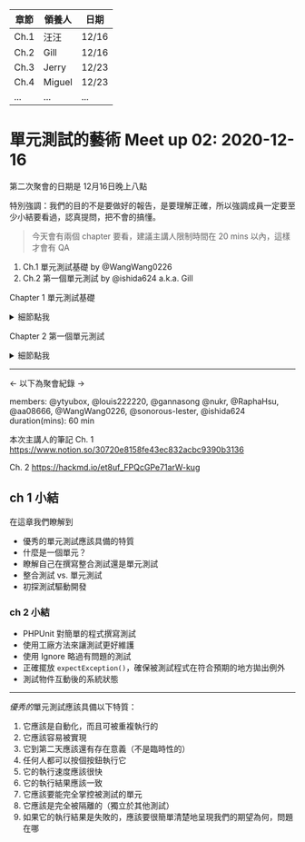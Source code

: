 
 
| 章節 | 領養人 | 日期 |
 | -------- | -------- | -------- |
 | Ch.1 | 汪汪 | 12/16 |
 | Ch.2 | Gill | 12/16 |
 | Ch.3 | Jerry | 12/23 |
 | Ch.4 | Miguel | 12/23 |
 | ... | ... | ... |
 
 # 單元測試的藝術 Meet up 02: 2020-12-16

第二次聚會的日期是 12月16日晚上八點

特別強調：我們的目的不是要做好的報告，是要理解正確，所以強調成員一定要至少小結要看過，認真提問，把不會的搞懂。

> 今天會有兩個 chapter 要看，建議主講人限制時間在 20 mins 以內，這樣才會有 QA

1. Ch.1 單元測試基礎 by @WangWang0226
2. Ch.2 第一個單元測試 by @ishida624 a.k.a. Gill

Chapter 1 單元測試基礎
<details><summary>細節點我</summary>
<p>
 
- 1.1 逐步定義單元測試
- 1.1.1 撰寫優秀單元測試的重要性
- 1.1.2 我們都寫過（某種）單元測試
- 1.2 優秀單元測試的特質
- 1.3 整合測試
- 1.3.1 與自動化單元測試相比，非自動化整合測試的缺點
- 1.4 什麼是優秀的單元測試
- 1.5 一個簡單的單元測試範例
- 1.6 測試驅動開發
- 1.7 成功進行TDD 的三種核心技能
- 1.8 小結

</p>
</details>


Chapter 2 第一個單元測試
<details><summary>細節點我</summary>
<p>

- 2.1 單元測試框架
- 2.1.1 單元測試框架提供哪些東西
- 2.1.2 xUnit 框架
- 2.2 LogAn 專案介紹
- 2.3 NUnit 的第一個步驟
- 2.3.1 安裝NUnit
- 2.3.2 載入方案的方式
- 2.3.3 在程式中使用NUnit 的特性
- 2.4 撰寫第一個測試程式
- 2.4.1 Assert 類別
- 2.4.2 用NUnit 執行第一個測試
- 2.4.3 增加正向的測試
- 2.4.4 由紅到綠：測試成功
- 2.4.5 測試程式風格
- 2.5 使用參數來重構測試
- 2.6 更多的NUnit 特性
- 2.6.1 setup 和teardown
- 2.6.2 驗證預期的例外
- 2.6.3 忽略此測試
- 2.6.4 NUnit 的流利語法
- 2.6.5 設定測試分類
- 2.7 測試系統狀態的改變，而非驗證回傳值
- 2.8 小結

</p>
</details>



 ---
 <- 以下為聚會紀錄 ->
 
members:  @ytyubox, @louis222220, @gannasong @nukr, @RaphaHsu, @aa08666, @WangWang0226, @sonorous-lester, @ishida624
duration(mins): 60 min

本次主講人的筆記
Ch. 1
https://www.notion.so/30720e8158fe43ec832acbc9390b3136

Ch. 2
https://hackmd.io/et8uf_FPQcGPe71arW-kug

## ch 1 小結

在這章我們瞭解到
* 優秀的單元測試應該具備的特質
* 什麼是一個單元？
* 瞭解自己在撰寫整合測試還是單元測試
* 整合測試 vs. 單元測試
* 初探測試驅動開發

### ch 2 小結

* PHPUnit 對簡單的程式撰寫測試
* 使用工廠方法來讓測試更好維護
* 使用 Ignore 略過有問題的測試
* 正確擺放 `expectException()`，確保被測試程式在符合預期的地方拋出例外
* 測試物件互動後的系統狀態

---

*優秀的*單元測試應該具備以下特質：

1. 它應該是自動化，而且可被重複執行的
1. 它應該容易被實現
1. 它到第二天應該還有存在意義（不是臨時性的）
1. 任何人都可以按個按鈕執行它
1. 它的執行速度應該很快
1. 它的執行結果應該一致
1. 它應該要能完全掌控被測試的單元
1. 它應該是完全被隔離的（獨立於其他測試）
1. 如果它的執行結果是失敗的，應該要很簡單清楚地呈現我們的期望為何，問題在哪
